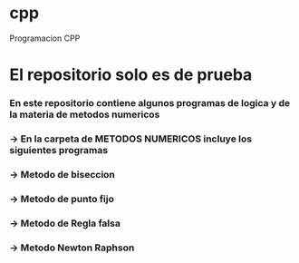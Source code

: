 # cpp
Programacion CPP
# El repositorio solo es de prueba 
### En este repositorio contiene algunos programas de logica y de la materia de metodos numericos
### -> En la carpeta de METODOS NUMERICOS incluye los siguientes programas
### -> Metodo de biseccion 
### -> Metodo de punto fijo 
### -> Metodo de Regla falsa 
### -> Metodo Newton Raphson
 
